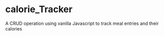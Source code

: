 # calorie_Tracker
 A CRUD operation using vanilla Javascript to track meal entries and their calories
